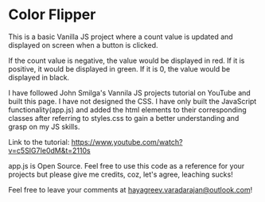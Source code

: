 # Color Flipper

This is a basic Vanilla JS project where a count value is updated and displayed on screen when a button is clicked. 

If the count value is negative, the value would be displayed in red. If it is positive, it would be displayed in green. If it is 0, the value would be displayed in black.

I have followed John Smilga's Vannila JS projects tutorial on YouTube and built this page. I have not designed the CSS. I have only built the JavaScript functionality(app.js) and added the html elements to their corresponding classes after referring to styles.css to gain a better understanding and grasp on my JS skills.

Link to the tutorial: https://www.youtube.com/watch?v=c5SIG7Ie0dM&t=2110s

app.js is Open Source. Feel free to use this code as a reference for your projects but please give me credits, coz, let's agree, leaching sucks!

Feel free to leave your comments at hayagreev.varadarajan@outlook.com!